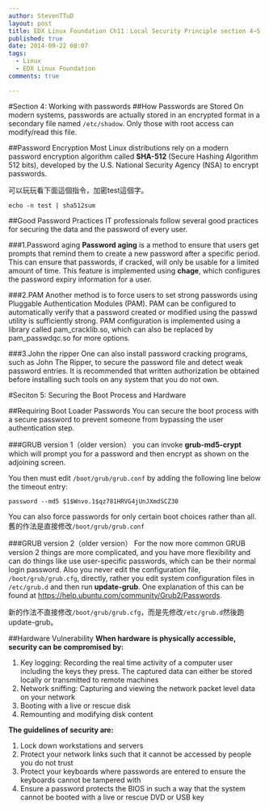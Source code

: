 ```yaml
---
author: StevenTTuD
layout: post
title: EDX Linux Foundation Ch11：Local Security Principle section 4~5
published: true
date: 2014-09-22 08:07
tags:
  - Linux
  - EDX Linux Foundation
comments: true

---
```

#Section 4: Working with passwords
##How Passwords are Stored
 On modern systems, passwords are actually stored in an encrypted format in a secondary file named ```/etc/shadow```. Only those with root access can modify/read this file.

##Password Encryption
Most Linux distributions rely on a modern password encryption algorithm called **SHA-512** (Secure Hashing Algorithm 512 bits), developed by the U.S. National Security Agency (NSA) to encrypt passwords.

可以玩玩看下面這個指令，加密test這個字。
```
echo -n test | sha512sum
```

##Good Password Practices
IT professionals follow several good practices for securing the data and the password of every user.

###1.Password aging
**Password aging** is a method to ensure that users get prompts that remind them to create a new password after a specific period. This can ensure that passwords, if cracked, will only be usable for a limited amount of time. This feature is implemented using **chage**, which configures the password expiry information for a user.



###2.PAM
Another method is to force users to set strong passwords using Pluggable Authentication Modules (PAM). PAM can be configured to automatically verify that a password created or modified using the passwd utility is sufficiently strong. PAM configuration is implemented using a library called pam_cracklib.so, which can also be replaced by pam_passwdqc.so for more options.

###3.John the ripper
One can also install password cracking programs, such as John The Ripper, to secure the password file and detect weak password entries. It is recommended that written authorization be obtained before installing such tools on any system that you do not own.

#Seciton 5: Securing the Boot Process and Hardware

##Requiring Boot Loader Passwords
You can secure the boot process with a secure password to prevent someone from bypassing the user authentication step.

###GRUB version 1（older version）
you can invoke **grub-md5-crypt**  which will prompt you for a password and then encrypt as shown on the adjoining screen.

You then must edit ```/boot/grub/grub.conf``` by adding the following line below the timeout entry:
```
password --md5 $1$Wnvo.1$qz781HRVG4jUnJXmdSCZ30
```
You can also force passwords for only certain boot choices rather than all.
舊的作法是直接修改```/boot/grub/grub.conf```

###GRUB version 2（older version）
For the now more common GRUB version 2 things are more complicated, and you have more flexibility and can do things like use user-specific passwords, which can be their normal login password.  Also you never edit the configuration file, ```/boot/grub/grub.cfg```, directly, rather you edit system configuration files in ```/etc/grub.d``` and then run **update-grub**. One explanation of this can be found at https://help.ubuntu.com/community/Grub2/Passwords.

新的作法不直接修改```/boot/grub/grub.cfg```，而是先修改```/etc/grub.d```然後跑update-grub。

##Hardware Vulnerability
**When hardware is physically accessible, security can be compromised by:**
1. Key logging: Recording the real time activity of a computer user including the keys they press. The captured data can either be stored locally or transmitted to remote machines
2. Network sniffing: Capturing and viewing the network packet level data on your network
3. Booting with a live or rescue disk
4. Remounting and modifying disk content

**The guidelines of security are:**
1. Lock down workstations and servers
2. Protect your network links such that it cannot be accessed by people you do not trust
3. Protect your keyboards where passwords are entered to ensure the keyboards cannot be tampered with
4. Ensure a password protects the BIOS in such a way that the system cannot be booted with a live or rescue DVD or USB key
